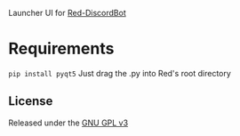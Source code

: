 Launcher UI for [Red-DiscordBot](https://github.com/Cog-Creators/Red-DiscordBot)

# Requirements
`pip install pyqt5`
Just drag the .py into Red's root directory

## License
Released under the [GNU GPL v3](https://github.com/ScarletRav3n/Red-Launcher/blob/master/LICENSE)
